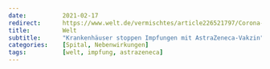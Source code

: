 ```yaml
---
date:          2021-02-17
redirect:      https://www.welt.de/vermischtes/article226521797/Corona-Krankenhaeuser-stoppen-Impfungen-mit-AstraZeneca-Vakzin.html
title:         Welt
subtitle:      "Krankenhäuser stoppen Impfungen mit AstraZeneca-Vakzin"
categories:    [Spital, Nebenwirkungen]
tags:          [welt, impfung, astrazeneca]
---
```

